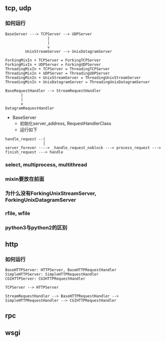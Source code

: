 ## tcp, udp

### 如何运行

```
BaseServer ---> TCPServer --> UDPServer
                   |
                   |
                   v
         UnixStreamServer --> UnixDatagramServer
```

```
ForkingMixIn + TCPServer = ForkingTCPServer
ForkingMixIn + UDPServer = ForkingUDPServer
ThreadingMixIn + TCPServer = ThreadingTCPServer
ThreadingMixIn + UDPServer = ThreadingUDPServer
ThreadingMinIn + UnixStreamServer = ThreadingUnixStreamServer
ThreadingMinIn + UnixDatagramServer = ThreadingUnixDatagramServer
```

```
BaseRequestHandler --> StreamRequestHandler
       |
       |
       v
DatagramRequestHandler
```

- BaseServer
  - 初始化server_address, RequestHandlerClass
  - 运行如下
  
```
handle_request --|
                 |
server_forever ----> _handle_request_noblock ---> process_request ---> finish_request ---> handle
```

### select, multiprocess, multithread

### mixin要放在前面

### 为什么没有ForkingUnixStreamServer, ForkingUnixDatagramServer

### rfile, wfile

### python3与python2的区别

## http

### 如何运行

```
BaseHTTPServer: HTTPServer, BaseHTTPRequestHandler
SimpleHTTPServer: SimpleHTTPRequestHandler
CGIHTTPServer: CGIHTTPRequestHandler
```

```
TCPServer --> HTTPServer
```

```
StreamRequestHandler --> BaseHTTPRequestHandler --> SimpleHTTPRequestHandler --> CGIHTTPRequestHandler
```

## rpc

## wsgi